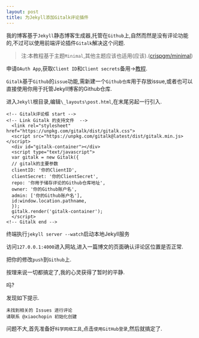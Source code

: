 ```yaml
---
layout: post
title: 为Jekyll添加Gitalk评论插件
---
```


我的博客基于`Jekyll`静态博客生成器,托管在`Github`上,自然而然是没有评论功能的,不过可以使用前端评论插件`Gitalk`解决这个问题.

>注:本教程基于主题`Minimal`,其他主题应该也适用(应该).([crispgm/minimal](https://github.com/crispgm/minimal))

申请`OAuth App`,获取`Client ID`和`Client secrets`备用→[教程](https://blog.home-chopin.xyz/2022/09/14/oauthapp.html).

`Gitalk`基于`Github`的`issue`功能,需新建一个`Github仓库`用于存放issue,或者也可以直接使用你用于托管Jekyll博客的Github仓库.

进入`Jekyll`根目录,编辑`\_layouts\post.html`,在末尾另起一行引入.

```
<!-- Gitalk评论框 start -->
<!-- Link Gitalk 的支持文件  -->
  <link rel="stylesheet" href="https://unpkg.com/gitalk/dist/gitalk.css">
  <script src="https://unpkg.com/gitalk@latest/dist/gitalk.min.js></script> 
  <div id="gitalk-container"></div>
  <script type="text/javascript">
  var gitalk = new Gitalk({
  // gitalk的主要参数
  clientID: '你的ClientID',
  clientSecret: '你的ClientSecret',
  repo: '你用于储存评论的Github仓库地址',
  owner: '你的Github账户名',
  admin: ['你的Github账户名'],
  id:window.location.pathname,
  });
  gitalk.render('gitalk-container');
  </script> 
<!-- Gitalk end -->
```

终端执行`jekyll server --watch`启动本地Jekyll服务

访问`127.0.0.1:4000`进入网站,进入一篇博文的页面确认评论区位置是否正常.

把你的修改`push`到`Github`上.

按理来说一切都搞定了,我的心灵获得了暂时的平静.

吗?

发现如下提示.

```
未找到相关的 Issues 进行评论
请联系 @xiaochopin 初始化创建
```

问题不大,首先准备好`科学网络工具`,点击`使用GitHub登录`,然后就搞定了.